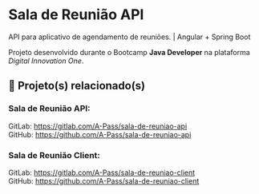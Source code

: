 # Sala de Reunião API

API para aplicativo de agendamento de reuniões. | Angular + Spring Boot

Projeto desenvolvido durante o Bootcamp **Java Developer** na plataforma _Digital Innovation One_.

## :link: Projeto(s) relacionado(s)

### Sala de Reunião API:
        
GitLab: https://gitlab.com/A-Pass/sala-de-reuniao-api \
GitHub: https://github.com/A-Pass/sala-de-reuniao-api

### Sala de Reunião Client:
        
GitLab: https://gitlab.com/A-Pass/sala-de-reuniao-client \
GitHub: https://github.com/A-Pass/sala-de-reuniao-client

